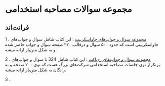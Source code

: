 # مجموعه سوالات مصاحبه استخدامی

## فرانت‌اند

1 . [مجموعه سوال و جواب‌های جاواسکریپت](https://github.com/Mariotek/javascript-persian-interview-questions) : این کتاب شامل سوال و جواب‌های جاواسکریپتی است که حدود ۵۰۰ سوال و درقالب ۲۲۰ صفحه سوال و جواب حاضر شده و به شکل متن‌باز ارائه میشه.

2 . [مجموعه سوال و جواب‌های ری‌اکت](https://github.com/Mariotek/reactjs-persian-interview-questions) : این کتاب شامل 324 تا سوال و جواب‌های پرتکرار توی جلسات مصاحبه استخدامی شرکت‌های بزرگ هست که توی ۲۰۰ صفحه و به رایگان به شکل متن‌باز ارائه میشه.

3 . 
